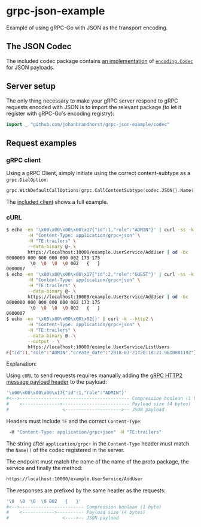 # grpc-json-example

Example of using gRPC-Go with JSON as the transport encoding.

## The JSON Codec

The included codec package contains [an implementation](./codec/json.go) of
[`encoding.Codec`](https://godoc.org/google.golang.org/grpc/encoding#Codec)
for JSON payloads.

## Server setup

The only thing necessary to make your gRPC server respond to gRPC requests
encoded with JSON is to import the relevant package (to let it register with
gRPC-Go's encoding registry):

```go
import _ "github.com/johanbrandhorst/grpc-json-example/codec"
```

## Request examples

### gRPC client

Using a gRPC Client, simply initiate using the correct content-subtype as a `grpc.DialOption`:

```go
grpc.WithDefaultCallOptions(grpc.CallContentSubtype(codec.JSON{}.Name()))
```

The [included client](./cmd/client/main.go) shows a full example.

### cURL

```bash
$ echo -en '\x00\x00\x00\x00\x17{"id":1,"role":"ADMIN"}' | curl -ss -k --http2 \
        -H "Content-Type: application/grpc+json" \
        -H "TE:trailers" \
        --data-binary @- \
        https://localhost:10000/example.UserService/AddUser | od -bc
0000000 000 000 000 000 002 173 175
         \0  \0  \0  \0 002   {   }
0000007
$ echo -en '\x00\x00\x00\x00\x17{"id":2,"role":"GUEST"}' | curl -ss -k --http2 \
        -H "Content-Type: application/grpc+json" \
        -H "TE:trailers" \
        --data-binary @- \
        https://localhost:10000/example.UserService/AddUser | od -bc
0000000 000 000 000 000 002 173 175
         \0  \0  \0  \0 002   {   }
0000007
$ echo -en '\x00\x00\x00\x00\x02{}' | curl -k --http2 \
        -H "Content-Type: application/grpc+json" \
        -H "TE:trailers" \
        --data-binary @- \
        --output - \
        https://localhost:10000/example.UserService/ListUsers
F{"id":1,"role":"ADMIN","create_date":"2018-07-21T20:18:21.961080119Z"}F{"id":2,"role":"GUEST","create_date":"2018-07-21T20:18:29.225624852Z"}
```

Explanation:

Using `cURL` to send requests requires manually adding the
[gRPC HTTP2 message payload header](https://github.com/grpc/grpc/blob/master/doc/PROTOCOL-HTTP2.md#requests)
to the payload:

```bash
'\x00\x00\x00\x00\x17{"id":1,"role":"ADMIN"}'
#<-->----------------------------------------- Compression boolean (1 byte)
#    <-------------->------------------------- Payload size (4 bytes)
#                    <--------------------->-- JSON payload
```

Headers must include `TE` and the correct `Content-Type`:
```bash
 -H "Content-Type: application/grpc+json" -H "TE:trailers"
```

The string after `application/grpc+` in the `Content-Type` header
must match the `Name()` of the codec registered in the server.

The endpoint must match the name of the name of the proto package,
the service and finally the method:

```bash
https://localhost:10000/example.UserService/AddUser
```

The responses are prefixed by the same header as the requests:

```bash
'\0  \0  \0  \0 002   {   }'
#<-->------------------------ Compression boolean (1 byte)
#    <------------>---------- Payload size (4 bytes)
#                    <---->-- JSON payload
```
